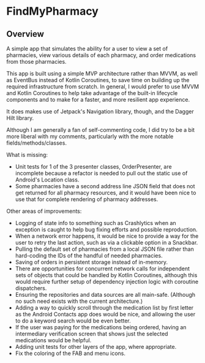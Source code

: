 # FindMyPharmacy

## Overview

A simple app that simulates the ability for a user to view a set of pharmacies, view various details
of each pharmacy, and order medications from those pharmacies.

This app is built using a simple MVP architecture rather than MVVM, as well as EventBus instead of
Kotlin Coroutines, to save time on building up the required infrastructure from scratch. In general,
I would prefer to use MVVM and Kotlin Coroutines to help take advantage of the built-in lifecycle
components and to make for a faster, and more resilient app experience.

It does makes use of Jetpack's Navigation library, though, and the Dagger Hilt library.

Although I am generally a fan of self-commenting code, I did try to be a bit more liberal with my
comments, particularly with the more notable fields/methods/classes.

What is missing:

- Unit tests for 1 of the 3 presenter classes, OrderPresenter, are incomplete because a refactor is
  needed to pull out the static use of Android's Location class.
- Some pharmacies have a second address line JSON field that does not get returned for all pharmacy
  resources, and it would have been nice to use that for complete rendering of pharmacy addresses.

Other areas of improvements:

- Logging of state info to something such as Crashlytics when an exception is caught to help bug
  fixing efforts and possible reproduction.
- When a network error happens, it would be nice to provide a way for the user to retry the last
  action, such as via a clickable option in a Snackbar.
- Pulling the default set of pharmacies from a local JSON file rather than hard-coding the IDs of
  the handful of needed pharmacies.
- Saving of orders in persistent storage instead of in-memory.
- There are opportunities for concurrent network calls for independent sets of objects that could be
  handled by Kotlin Coroutines, although this would require further setup of dependency injection
  logic with coroutine dispatchers.
- Ensuring the repositories and data sources are all main-safe.  (Although no such need exists with
  the current architecture.)
- Adding a way to quickly scroll through the medication list by first letter as the Android Contacts
  app does would be nice, and allowing the user to do a keyword search would be even better.
- If the user was paying for the medications being ordered, having an intermediary verification
  screen that shows just the selected medications would be helpful.
- Adding unit tests for other layers of the app, where appropriate.
- Fix the coloring of the FAB and menu icons.